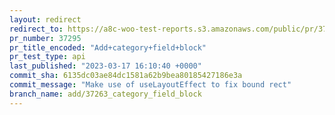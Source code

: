 ```yaml
---
layout: redirect
redirect_to: https://a8c-woo-test-reports.s3.amazonaws.com/public/pr/37295/api/index.html
pr_number: 37295
pr_title_encoded: "Add+category+field+block"
pr_test_type: api
last_published: "2023-03-17 16:10:40 +0000"
commit_sha: 6135dc03ae84dc1581a62b9bea80185427186e3a
commit_message: "Make use of useLayoutEffect to fix bound rect"
branch_name: add/37263_category_field_block
---
```

